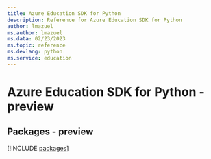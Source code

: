 ```yaml
---
title: Azure Education SDK for Python
description: Reference for Azure Education SDK for Python
author: lmazuel
ms.author: lmazuel
ms.data: 02/23/2023
ms.topic: reference
ms.devlang: python
ms.service: education
---
```

# Azure Education SDK for Python - preview
## Packages - preview
[!INCLUDE [packages](education-index.md)]